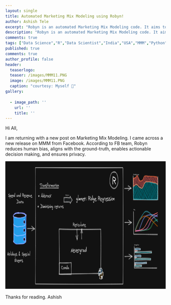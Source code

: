 ```yaml
---
layout: single
title: Automated Marketing Mix Modeling using Robyn!
author: Ashish Tele
excerpt: "Robyn is an automated Marketing Mix Modeling code. It aims to reduce human bias by means of ridge regression and revolutionary algorithms."
description: "Robyn is an automated Marketing Mix Modeling code. It aims to reduce human bias by means of ridge regression and revolutionary algorithms."
comments: true
tags: ["Data Science","R","Data Scientist","India","USA","MMM","Python","Market Mix Modeling"]
published: true
comments: true
author_profile: false
header:
  teaserlogo:
  teaser: /images/MMM11.PNG
  image: /images/MMM11.PNG
  caption: "courtesy: Myself 😬"
gallery:

  - image_path: ''
    url: ''
    title: ''
---
```

Hi All,

I am returning with a new post on Marketing Mix Modeling. I came across a new release on MMM from Facebook. According to FB team, Robyn reduces human bias, aligns with the ground-truth, enables actionable decision making, and ensures privacy. 

<p align="center">
  <img width="700" height="400" src="/images/MMM12.PNG">
</p>


Thanks for reading.
Ashish
